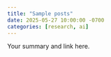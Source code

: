 ```yaml
---
title: "Sample posts"
date: 2025-05-27 10:00:00 -0700
categories: [research, ai]
---
```

Your summary and link here.
